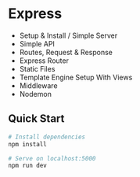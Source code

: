 # Express

- Setup & Install / Simple Server
- Simple API
- Routes, Request & Response
- Express Router
- Static Files
- Template Engine Setup With Views
- Middleware
- Nodemon

## Quick Start

```bash
# Install dependencies
npm install

# Serve on localhost:5000
npm run dev
```
